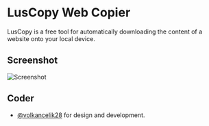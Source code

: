 # LusCopy Web Copier

LusCopy is a free tool for automatically downloading the content of a website onto your local device.


## Screenshot

![Screenshot](https://i.ibb.co/9WRNb55/luscopy.png)


## Coder

- [@volkancelik28](https://www.github.com/volkancelik28) for design and development.
